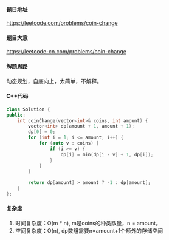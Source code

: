 #### 题目地址

https://leetcode.com/problems/coin-change

#### 题目大意

https://leetcode-cn.com/problems/coin-change

#### 解题思路

动态规划，自底向上，太简单，不解释。

#### C++代码

```c++
class Solution {
public:
    int coinChange(vector<int>& coins, int amount) {
        vector<int> dp(amount + 1, amount + 1);
        dp[0] = 0;
        for (int i = 1; i <= amount; i++) {
            for (auto v : coins) {
                if (i >= v) {
                    dp[i] = min(dp[i - v] + 1, dp[i]);
                }
            }
        }
        
        return dp[amount] > amount ? -1 : dp[amount];
    }
};
```

#### 复杂度

1. 时间复杂度：O(m * n), m是coins的种类数量，n = amount。
2. 空间复杂度：O(n),  dp数组需要n=amount+1个额外的存储空间
